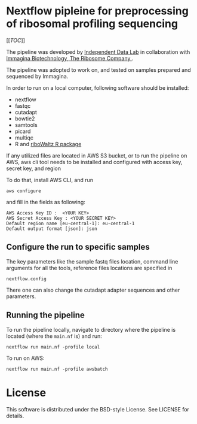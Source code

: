 # Nextflow pipleine for preprocessing of ribosomal profiling sequencing

[[_TOC_]]


The pipeline was developed by 
[Independent Data Lab](https://www.independentdatalab.com/) 
in collaboration with 
[Immagina Biotechnology, The Ribosome Company ](https://www.immaginabiotech.com/).

The pipeline was adopted to work on, and tested on samples prepared and 
sequenced by Immagina.

In order to run on a local computer, following software should be installed:

*  nextflow
*  fastqc
*  cutadapt
*  bowtie2
*  samtools
*  picard
*  multiqc
*  R and [riboWaltz R package](https://github.com/LabTranslationalArchitectomics/riboWaltz)

If any utilized files are located in AWS S3 bucket, or to run the pipeline on AWS,
aws cli tool needs to be installed and configured with access key, secret key, and region

To do that, install AWS CLI, and run
```
aws configure
```

 and fill in the fields as following:

```
AWS Access Key ID :  <YOUR KEY>
AWS Secret Access Key : <YOUR SECRET KEY>
Default region name [eu-central-1]: eu-central-1
Default output format [json]: json
```

## Configure the run to specific samples

The key parameters like the sample fastq files location, command line arguments for 
all the tools, reference files locations are specified in 

```
nextflow.config
```

There one can also change the cutadapt adapter sequences and other parameters.

## Running the pipeline

To run the pipeline locally, navigate to directory where the pipeline is located 
(where the `main.nf` is) and run:

```
nextflow run main.nf -profile local
```

To run on AWS:

```
nextflow run main.nf -profile awsbatch
```

# License

 This software is distributed under the BSD-style License. See LICENSE for details.

